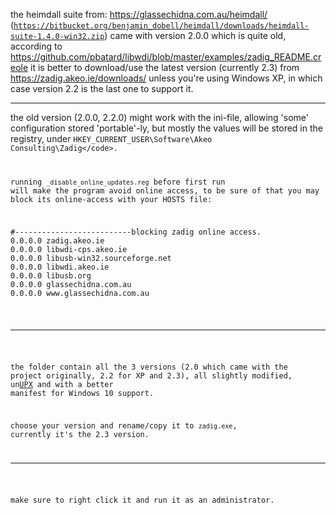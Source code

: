 the heimdall suite from: https://glassechidna.com.au/heimdall/ (<code>https://bitbucket.org/benjamin_dobell/heimdall/downloads/heimdall-suite-1.4.0-win32.zip</code>)
came with version 2.0.0 which is quite old,
according to https://github.com/pbatard/libwdi/blob/master/examples/zadig_README.creole
it is better to download/use the latest version (currently 2.3) from https://zadig.akeo.ie/downloads/
unless you're using Windows XP, in which case version 2.2 is the last one to support it.

<hr/>

the old version (2.0.0, 2.2.0) might work with the ini-file,
allowing 'some' configuration stored 'portable'-ly,
but mostly the values will be stored in the registry, under <code>HKEY_CURRENT_USER\Software\Akeo Consulting\Zadig\</code>.

running <code>_disable_online_updates.reg</code> before first run will make the program avoid online access,
to be sure of that you may block its online-access with your HOSTS file:

<pre>
#--------------------------blocking zadig online access.
0.0.0.0 zadig.akeo.ie
0.0.0.0 libwdi-cps.akeo.ie
0.0.0.0 libusb-win32.sourceforge.net
0.0.0.0 libwdi.akeo.ie
0.0.0.0 libusb.org
0.0.0.0 glassechidna.com.au
0.0.0.0 www.glassechidna.com.au
</pre>

<hr/>

the folder contain all the 3 versions (2.0 which came with the project originally, 2.2 for XP and 2.3),
all slightly modified, un<a href="https://en.wikipedia.org/wiki/UPX">UPX</a> and with a better manifest for Windows 10 support.

choose your version and rename/copy it to <code>zadig.exe</code>, currently it's the 2.3 version.

<hr/>

make sure to right click it and run it as an administrator.